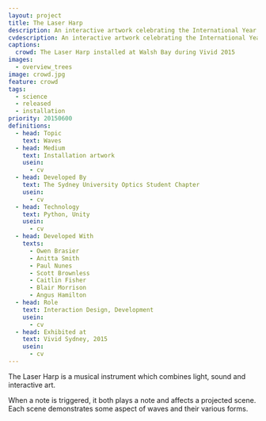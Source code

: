```yaml
---
layout: project
title: The Laser Harp
description: An interactive artwork celebrating the International Year of Light
cvdescription: An interactive artwork celebrating the International Year of Light, the Laser Harp allowed users to see different representations of waves appear as they played an optical instrument.
captions:
  crowd: The Laser Harp installed at Walsh Bay during Vivid 2015
images:
  - overview_trees
image: crowd.jpg
feature: crowd
tags:
  - science
  - released
  - installation
priority: 20150600
definitions:
  - head: Topic
    text: Waves
  - head: Medium
    text: Installation artwork
    usein:
      - cv
  - head: Developed By
    text: The Sydney University Optics Student Chapter
    usein:
      - cv
  - head: Technology
    text: Python, Unity
    usein:
      - cv
  - head: Developed With
    texts:
      - Owen Brasier
      - Anitta Smith
      - Paul Nunes
      - Scott Brownless
      - Caitlin Fisher
      - Blair Morrison
      - Angus Hamilton
  - head: Role
    text: Interaction Design, Development
    usein:
      - cv
  - head: Exhibited at
    text: Vivid Sydney, 2015
    usein:
      - cv
---
```

The Laser Harp is a musical instrument which combines light, sound and interactive art.

When a note is triggered, it both plays a note and affects a projected scene. Each scene demonstrates some aspect of waves and their various forms.
